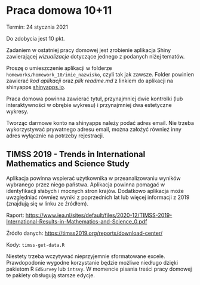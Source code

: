 # Praca domowa 10+11

Termin: 24 stycznia 2021

Do zdobycia jest 10 pkt.

Zadaniem w ostatniej pracy domowej jest zrobienie aplikacja Shiny zawierającej *wizualizacje* dotyczące jednego z podanych niżej tematów.

Proszę o umieszczenie aplikacji w folderze `homeworks/homework_10/imie_nazwisko`, czyli tak jak zawsze. 
Folder powinien zawierać *kod aplikacji* oraz *plik readme.md* z linkiem do aplikacji na shinyapps [shinyapps.io](shinyapps.io).

Praca domowa powinna zawierać tytuł, przynajmniej dwie kontrolki (lub interaktywności w obrębie wykresu) i przynajmniej dwa estetyczne wykresy.

Tworząc darmowe konto na shinyapps należy podać adres email. Nie trzeba wykorzystywać prywatnego adresu email, można założyć również inny adres wyłącznie na potrzeby rejestracji.

## TIMSS 2019 -  Trends in International Mathematics and Science Study

Aplikacja powinna wspierać użytkownika w przeanalizowaniu wyników wybranego przez niego państwa. Aplikacja powinna pomagać w identyfikacji słabych i mocnych stron krajów. Dodatkowo aplikacja może uwzględniać również wyniki z poprzednich lat lub więcej informacji z 2019 (znajdują się w linku ze źródłem).

Raport: https://www.iea.nl/sites/default/files/2020-12/TIMSS-2019-International-Results-in-Mathematics-and-Science_0.pdf

Źródło danych: https://timss2019.org/reports/download-center/

Kody: `timss-get-data.R`

Niestety trzeba wczytywać nieprzyjemnie sformatowane excele.
Prawdopodonie wygodne korzystanie będzie możliwe niedługo dzięki pakietom R `EdSurvey` lub `intsvy`. W momencie pisania treści pracy domowej te pakiety obsługują starsze edycje.



